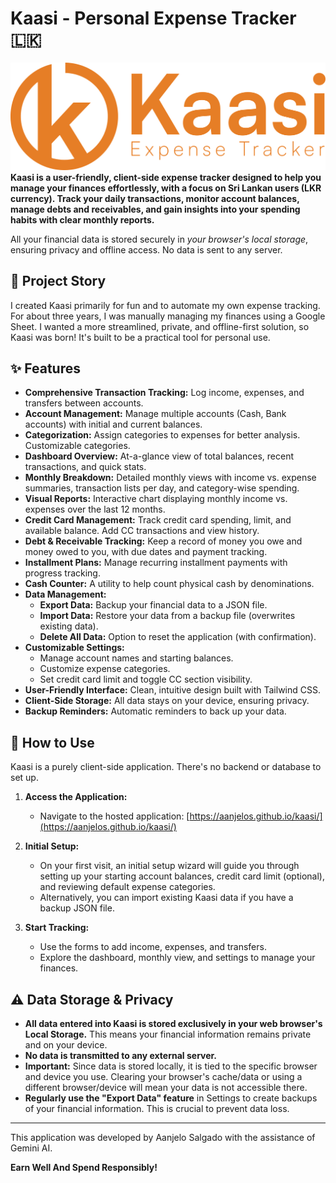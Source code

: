 # Kaasi - Personal Expense Tracker 🇱🇰

![Kaasi Logo](img/FullLogo.svg) **Kaasi is a user-friendly, client-side expense tracker designed to help you manage your finances effortlessly, with a focus on Sri Lankan users (LKR currency). Track your daily transactions, monitor account balances, manage debts and receivables, and gain insights into your spending habits with clear monthly reports.**

All your financial data is stored securely in *your browser's local storage*, ensuring privacy and offline access. No data is sent to any server.

## 🌟 Project Story

I created Kaasi primarily for fun and to automate my own expense tracking. For about three years, I was manually managing my finances using a Google Sheet. I wanted a more streamlined, private, and offline-first solution, so Kaasi was born! It's built to be a practical tool for personal use.

## ✨ Features

* **Comprehensive Transaction Tracking:** Log income, expenses, and transfers between accounts.
* **Account Management:** Manage multiple accounts (Cash, Bank accounts) with initial and current balances.
* **Categorization:** Assign categories to expenses for better analysis. Customizable categories.
* **Dashboard Overview:** At-a-glance view of total balances, recent transactions, and quick stats.
* **Monthly Breakdown:** Detailed monthly views with income vs. expense summaries, transaction lists per day, and category-wise spending.
* **Visual Reports:** Interactive chart displaying monthly income vs. expenses over the last 12 months.
* **Credit Card Management:** Track credit card spending, limit, and available balance. Add CC transactions and view history.
* **Debt & Receivable Tracking:** Keep a record of money you owe and money owed to you, with due dates and payment tracking.
* **Installment Plans:** Manage recurring installment payments with progress tracking.
* **Cash Counter:** A utility to help count physical cash by denominations.
* **Data Management:**
    * **Export Data:** Backup your financial data to a JSON file.
    * **Import Data:** Restore your data from a backup file (overwrites existing data).
    * **Delete All Data:** Option to reset the application (with confirmation).
* **Customizable Settings:**
    * Manage account names and starting balances.
    * Customize expense categories.
    * Set credit card limit and toggle CC section visibility.
* **User-Friendly Interface:** Clean, intuitive design built with Tailwind CSS.
* **Client-Side Storage:** All data stays on your device, ensuring privacy.
* **Backup Reminders:** Automatic reminders to back up your data.

## 🚀 How to Use

Kaasi is a purely client-side application. There's no backend or database to set up.

1.  **Access the Application:**
    * Navigate to the hosted application: [https://aanjelos.github.io/kaasi/](https://aanjelos.github.io/kaasi/)

2.  **Initial Setup:**
    * On your first visit, an initial setup wizard will guide you through setting up your starting account balances, credit card limit (optional), and reviewing default expense categories.
    * Alternatively, you can import existing Kaasi data if you have a backup JSON file.

3.  **Start Tracking:**
    * Use the forms to add income, expenses, and transfers.
    * Explore the dashboard, monthly view, and settings to manage your finances.

## ⚠️ Data Storage & Privacy

* **All data entered into Kaasi is stored exclusively in your web browser's Local Storage.** This means your financial information remains private and on your device.
* **No data is transmitted to any external server.**
* **Important:** Since data is stored locally, it is tied to the specific browser and device you use. Clearing your browser's cache/data or using a different browser/device will mean your data is not accessible there.
* **Regularly use the "Export Data" feature** in Settings to create backups of your financial information. This is crucial to prevent data loss.

---
This application was developed by Aanjelo Salgado with the assistance of Gemini AI.

**Earn Well And Spend Responsibly!**
